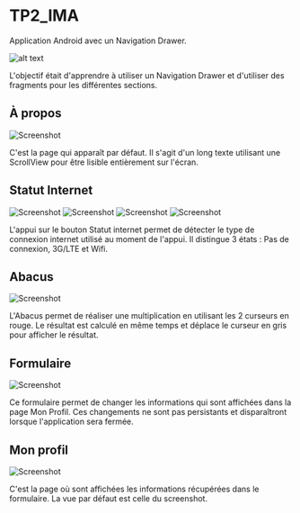 # TP2_IMA

Application Android avec un Navigation Drawer.

![alt text](https://github.com/PLR2388/TP2_IMA/blob/master/image/NavigationDrawer.png?raw=true)

L'objectif était d'apprendre à utiliser un Navigation Drawer et d'utiliser des fragments pour les différentes sections. 

## À propos

![Screenshot](https://github.com/PLR2388/TP2_IMA/blob/master/image/A%20Propos.png?raw=true)

C'est la page qui apparaît par défaut. Il s'agit d'un long texte utilisant une ScrollView pour être lisible entièrement sur l'écran.

## Statut Internet

![Screenshot](https://github.com/PLR2388/TP2_IMA/blob/master/image/Statut%20internet.png)
![Screenshot](https://github.com/PLR2388/TP2_IMA/blob/master/image/No%20connection.png?raw=true)
![Screenshot](https://github.com/PLR2388/TP2_IMA/blob/master/image/3G%20LTE%20internet.png?raw=true)
![Screenshot](https://github.com/PLR2388/TP2_IMA/blob/master/image/Wifi%20internet.png?raw=true)

L'appui sur le bouton Statut internet permet de détecter le type de connexion internet utilisé au moment de l'appui. Il distingue 3 états : Pas de connexion, 3G/LTE et Wifi.

## Abacus

![Screenshot](https://github.com/PLR2388/TP2_IMA/blob/master/image/Abacus.png?raw=true)

L'Abacus permet de réaliser une multiplication en utilisant les 2 curseurs en rouge. Le résultat est calculé en même temps et déplace le curseur en gris pour afficher le résultat.

## Formulaire
![Screenshot](https://github.com/PLR2388/TP2_IMA/blob/master/image/Formulaire.png?raw=true)

Ce formulaire permet de changer les informations qui sont affichées dans la page Mon Profil. Ces changements ne sont pas persistants et disparaîtront lorsque l'application sera fermée. 

## Mon profil
![Screenshot](https://github.com/PLR2388/TP2_IMA/blob/master/image/Mon%20profil.png?raw=true)

C'est la page où sont affichées les informations récupérées dans le formulaire. La vue par défaut est celle du screenshot.
